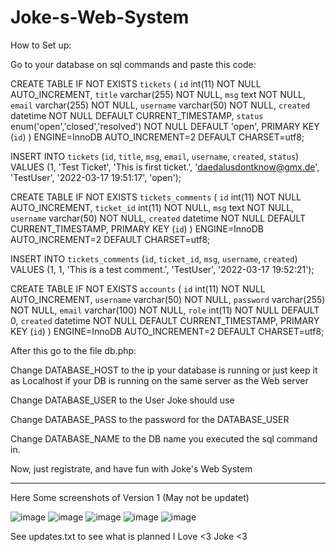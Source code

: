 # Joke-s-Web-System


How to Set up:

Go to your database on sql commands and paste this code:


CREATE TABLE IF NOT EXISTS `tickets` (
	`id` int(11) NOT NULL AUTO_INCREMENT,
	`title` varchar(255) NOT NULL,
	`msg` text NOT NULL,
	`email` varchar(255) NOT NULL,
    `username` varchar(50) NOT NULL,
	`created` datetime NOT NULL DEFAULT CURRENT_TIMESTAMP,
	`status` enum('open','closed','resolved') NOT NULL DEFAULT 'open',
	PRIMARY KEY (`id`)
) ENGINE=InnoDB AUTO_INCREMENT=2 DEFAULT CHARSET=utf8;

INSERT INTO `tickets` (`id`, `title`, `msg`, `email`, `username`, `created`, `status`) VALUES (1, 'Test Ticket', 'This is first ticket.', 'daedalusdontknow@gmx.de', 'TestUser', '2022-03-17 19:51:17', 'open');

CREATE TABLE IF NOT EXISTS `tickets_comments` (
	`id` int(11) NOT NULL AUTO_INCREMENT,
	`ticket_id` int(11) NOT NULL,
	`msg` text NOT NULL,
    `username` varchar(50) NOT NULL,
	`created` datetime NOT NULL DEFAULT CURRENT_TIMESTAMP,
	PRIMARY KEY (`id`)
) ENGINE=InnoDB AUTO_INCREMENT=2 DEFAULT CHARSET=utf8;

INSERT INTO `tickets_comments` (`id`, `ticket_id`, `msg`, `username`, `created`) VALUES (1, 1, 'This is a test comment.', 'TestUser', '2022-03-17 19:52:21');

CREATE TABLE IF NOT EXISTS `accounts` (
	`id` int(11) NOT NULL AUTO_INCREMENT,
  	`username` varchar(50) NOT NULL,
  	`password` varchar(255) NOT NULL,
  	`email` varchar(100) NOT NULL,
	`role` int(11) NOT NULL DEFAULT 0,
	`created` datetime NOT NULL DEFAULT CURRENT_TIMESTAMP,
    PRIMARY KEY (`id`)
) ENGINE=InnoDB AUTO_INCREMENT=2 DEFAULT CHARSET=utf8;


After this go to the file db.php:

Change DATABASE_HOST to the ip your database is running or just keep it as Localhost if your DB is running on the same server as the Web server

Change DATABASE_USER to the User Joke should use

Change DATABASE_PASS to the password for the DATABASE_USER

Change DATABASE_NAME to the DB name you executed the sql command in.

Now, just registrate, and have fun with Joke's Web System

-----------------------------------------------------------------------------------------------------------------------------------------------------------------------

Here Some screenshots of Version 1 (May not be updatet)


![image](https://user-images.githubusercontent.com/101858241/159173668-bf301c54-0f00-4968-8262-15199441bb6f.png)
![image](https://user-images.githubusercontent.com/101858241/159173682-7e8a8006-8979-417a-8d26-a68f55d887da.png)
![image](https://user-images.githubusercontent.com/101858241/159173697-917b4c1b-52fa-4902-a460-5e0714fdbd16.png)
![image](https://user-images.githubusercontent.com/101858241/159341693-b17aaba5-8a5f-433e-ac4f-b9c0262ac600.png)
![image](https://user-images.githubusercontent.com/101858241/159173832-e698a237-1ac7-4473-876b-bdf837b35c9f.png)


See updates.txt to see what is planned
I Love <3 Joke <3
